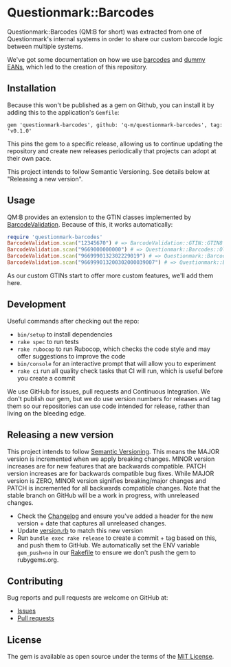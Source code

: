 # Questionmark::Barcodes

Questionmark::Barcodes (QM:B for short) was extracted from one of Questionmark's internal systems in order to share our custom barcode logic between multiple systems.

We've got some documentation on how we use [barcodes](./doc/barcodes.md) and [dummy EANs](./doc/dummy-eans.md), which led to the creation of this repository.

## Installation

Because this won't be published as a gem on Github, you can install it by adding this to the application's `Gemfile`:

    gem 'questionmark-barcodes', github: 'q-m/questionmark-barcodes', tag: 'v0.1.0'

This pins the gem to a specific release, allowing us to continue updating the repository and create new releases periodically that projects can adopt at their own pace.

This project intends to follow Semantic Versioning. See details below at "Releasing a new version".

## Usage

QM:B provides an extension to the GTIN classes implemented by [BarcodeValidation](https://github.com/marketplacer/barcodevalidation). Because of this, it works automatically:

```ruby
require 'questionmark-barcodes'
BarcodeValidation.scan("12345670") # => BarcodeValidation::GTIN::GTIN8
BarcodeValidation.scan("9669000000000") # => Questionmark::Barcodes::OldDummyGTIN
BarcodeValidation.scan("9669990132302229019") # => Questionmark::Barcodes::DummyGTIN
BarcodeValidation.scan("966999013200302000039007") # => Questionmark::Barcodes::FallbackDummyGTIN
```

As our custom GTINs start to offer more custom features, we'll add them here.

## Development

Useful commands after checking out the repo:

- `bin/setup` to install dependencies
- `rake spec` to run tests
- `rake rubocop` to run Rubocop, which checks the code style and may offer suggestions to improve the code
- `bin/console` for an interactive prompt that will allow you to experiment
- `rake ci` run all quality check tasks that CI will run, which is useful before you create a commit

We use GitHub for issues, pull requests and Continuous Integration. We don't publish our gem, but we do use version numbers for releases and tag them so our repositories can use code intended for release, rather than living on the bleeding edge.

## Releasing a new version

This project intends to follow [Semantic Versioning](https://semver.org/). This means the MAJOR version is incremented when we apply breaking changes. MINOR version increases are for new features that are backwards compatible. PATCH version increases are for backwards compatible bug fixes. While MAJOR version is ZERO, MINOR version signifies breaking/major changes and PATCH is incremented for all backwards compatible changes. Note that the stable branch on GitHub will be a work in progress, with unreleased changes.

- Check the [Changelog](./CHANGELOG.md) and ensure you've added a header for the new version + date that captures all unreleased changes.
- Update [version.rb](./lib/questionmark/barcodes/version.rb) to match this new version
- Run `bundle exec rake release` to create a commit + tag based on this, and push them to GitHub. We automatically set the ENV variable `gem_push=no` in our [Rakefile](./Rakefile) to ensure we don't push the gem to rubygems.org.

## Contributing

Bug reports and pull requests are welcome on GitHub at:

- [Issues](https://github.com/q-m/questionmark-barcodes/issues)
- [Pull requests](https://github.com/q-m/questionmark-barcodes/pulls)

## License

The gem is available as open source under the terms of the [MIT License](https://opensource.org/licenses/MIT).
